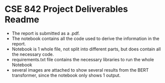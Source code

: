 # CSE 842 Project Deliverables Readme
- The report is submitted as a .pdf. 
- The notebook contains all the code used to derive the information in the report. 
- Notebook is 1 whole file, not split into different parts, but does contain all the necessary code. 
- requirements.txt file contains the necessary libraries to run the whole Notebook
- several images are attached to show several results from the BERT transformer, since the notebook only shows 1 output.
